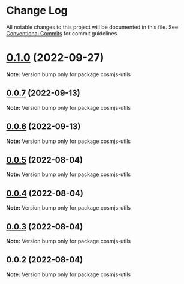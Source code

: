 # Change Log

All notable changes to this project will be documented in this file.
See [Conventional Commits](https://conventionalcommits.org) for commit guidelines.

# [0.1.0](https://github.com/cosmology-tech/cosmjs-utils/compare/cosmjs-utils@0.0.7...cosmjs-utils@0.1.0) (2022-09-27)

**Note:** Version bump only for package cosmjs-utils





## [0.0.7](https://github.com/cosmology-tech/cosmjs-utils/compare/cosmjs-utils@0.0.6...cosmjs-utils@0.0.7) (2022-09-13)

**Note:** Version bump only for package cosmjs-utils





## [0.0.6](https://github.com/cosmology-tech/cosmjs-utils/compare/cosmjs-utils@0.0.5...cosmjs-utils@0.0.6) (2022-09-13)

**Note:** Version bump only for package cosmjs-utils





## [0.0.5](https://github.com/cosmology-tech/cosmjs-utils/compare/cosmjs-utils@0.0.4...cosmjs-utils@0.0.5) (2022-08-04)

**Note:** Version bump only for package cosmjs-utils





## [0.0.4](https://github.com/cosmology-tech/cosmjs-utils/compare/cosmjs-utils@0.0.3...cosmjs-utils@0.0.4) (2022-08-04)

**Note:** Version bump only for package cosmjs-utils





## [0.0.3](https://github.com/cosmology-tech/cosmjs-utils/compare/cosmjs-utils@0.0.2...cosmjs-utils@0.0.3) (2022-08-04)

**Note:** Version bump only for package cosmjs-utils





## 0.0.2 (2022-08-04)

**Note:** Version bump only for package cosmjs-utils
